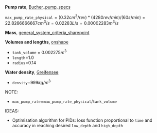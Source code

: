 **Pump rate**, [Bucher_pump_specs](https://arisswitzerland.sharepoint.com/:w:/r/_layouts/15/Doc.aspx?sourcedoc=%7B5A481993-C3AF-4969-A083-93957ABD08AC%7D&file=Bucher%20CU%20Cooperation.docx&action=default&mobileredirect=true)

`max_pump_rate_physical`$=(0.32 cm^3/rev) * (4280 rev/min) / (60 s/min) = 22.8266666667 cm^3/s = 0.02283 L/s = 0.00002283 m^3/s$

**Mass**, [general_system_criteria_sharepoint](https://arisswitzerland.sharepoint.com/:x:/r/_layouts/15/Doc.aspx?sourcedoc=%7B7C5465AD-30C2-4B8E-A9CC-A569785C1106%7D&file=general%20system%20criteria.xlsx&action=default&mobileredirect=true)

**Volumes and lengths**, [onshape](https://arisspace.onshape.com/documents/4414650879a95fc79e06ee1e/w/aa45838af7379fe155e4e22d/e/dffd0c078743992dc8e4b370)

- `tank_volume` = $0.002275m^3$
- `length`=$1.0$
- `radius`=$0.14$

**Water density**, [Greifensee](https://www.datalakes-eawag.ch/datadetail/1063)
- `density`=$999 kg / m^3$

NOTE:
- `max_pump_rate`=`max_pump_rate_physical`/`tank_volume`

IDEAS:
- Optimisation algorithm for PIDs: loss function proportional to `time` and accuracy in reaching desired `low_depth` and `high_depth`